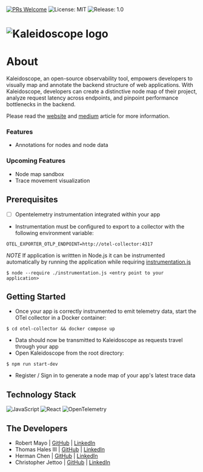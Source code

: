 [![PRs Welcome](https://img.shields.io/badge/PRs-welcome-purple.svg)](https://github.com/open-source-labs/Chronos)
![License: MIT](https://img.shields.io/badge/License-MIT-purple.svg)
![Release: 1.0](https://img.shields.io/badge/Release-12.0-purple)

# ![Kaleidoscope logo](./images/kaleidoscope.png)


# About 
Kaleidoscope, an open-source observability tool, empowers developers to visually map and annotate the backend structure of web applications. With Kaleidoscope, developers can create a distinctive node map of their project, analyze request latency across endpoints, and pinpoint performance bottlenecks in the backend.

Please read the [website](www.google.com) and [medium](https://medium.com/@rbrtm984/a8f0f763de83) article for more information.
### Features
- Annotations for nodes and node data

### Upcoming Features
- Node map sandbox
- Trace movement visualization

## Prerequisites 
- [ ] Opentelemetry instrumentation integrated within your app
- Instrumentation must be configured to export to a collector with the following environment variable: 
```
OTEL_EXPORTER_OTLP_ENDPOINT=http://otel-collector:4317
```

*NOTE* If application is writtten in Node.js it can be instrumented automatically by running the application while requiring [instrumentation.js](https://github.com/oslabs-beta/Kaleidoscope/blob/dev/instrumentation.js)

```
$ node --require ./instrumentation.js <entry point to your application>
```

## Getting Started
- Once your app is correctly instrumented to emit telemetry data, start the OTel collector in a Docker container:
```
$ cd otel-collector && docker compose up
```
- Data should now be transmitted to Kaleidoscope as requests travel through your app
- Open Kaleidoscope from the root directory:
```
$ npm run start-dev
```
- Register / Sign in to generate a node map of your app's latest trace data

## Technology Stack 
![JavaScript](https://img.shields.io/badge/javascript-%23323330.svg?style=for-the-badge&logo=javascript&logoColor=%23F7DF1E)
![React](https://img.shields.io/badge/React-20232A?style=for-the-badge&logo=react&logoColor=61DAFB)
![OpenTelemetry](https://img.shields.io/badge/OpenTelemetry-3d348b?style=for-the-badge&logo=opentelemetry&logoColor=white)

## The Developers 
- Robert Mayo | [GitHub](https://github.com/rbrtm984) | [LinkedIn](https://www.linkedin.com/in/robertcmayo/)
- Thomas Hales III | [GitHub](https://github.com/thalesIII) | [LinkedIn](https://www.linkedin.com/in/thomas-hales-35ab311a3/)
- Herman Chen | [GitHub](https://github.com/HermanChen4) | [LinkedIn](https://www.linkedin.com/in/herman-chen-839339240/)
- Christopher Jettoo | [GitHub](https://github.com/Christopher-Jettoo) | [LinkedIn](https://www.linkedin.com/in/christopher-j-1a240b169/)
